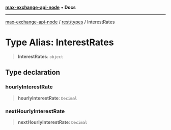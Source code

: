 [**max-exchange-api-node**](../../../README.md) • **Docs**

***

[max-exchange-api-node](../../../modules.md) / [rest/types](../README.md) / InterestRates

# Type Alias: InterestRates

> **InterestRates**: `object`

## Type declaration

### hourlyInterestRate

> **hourlyInterestRate**: `Decimal`

### nextHourlyInterestRate

> **nextHourlyInterestRate**: `Decimal`
